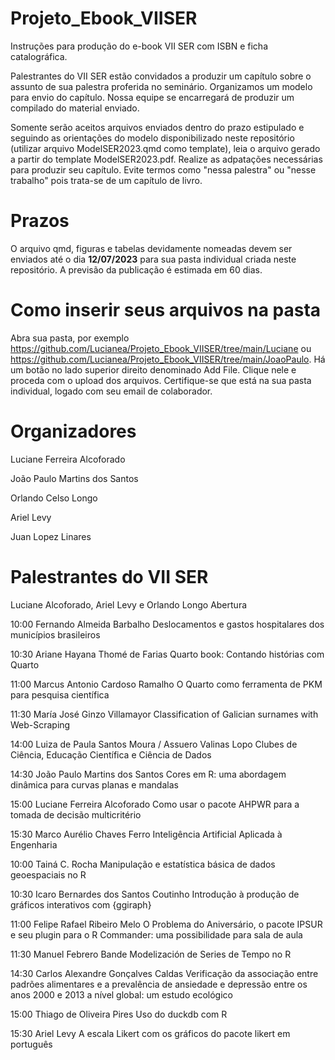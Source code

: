 # Projeto_Ebook_VIISER

Instruções para produção do e-book VII SER com ISBN e ficha catalográfica.

Palestrantes do VII SER estão convidados a produzir um capítulo sobre o assunto de sua palestra proferida no seminário. Organizamos um modelo para envio do capítulo. Nossa equipe se encarregará de produzir um compilado do material enviado. 

Somente serão aceitos arquivos enviados dentro do prazo estipulado e seguindo as orientações do modelo disponibilizado neste repositório (utilizar arquivo ModelSER2023.qmd como template), leia o arquivo gerado a partir do template ModelSER2023.pdf. Realize as adpatações necessárias para produzir seu capítulo. Evite termos como "nessa palestra" ou "nesse trabalho" pois trata-se de um capítulo de livro.

# Prazos

O arquivo qmd, figuras e tabelas devidamente nomeadas devem ser enviados até o dia **12/07/2023** para sua pasta individual criada neste repositório. A previsão da publicação é estimada em 60 dias.

# Como inserir seus arquivos na pasta

Abra sua pasta, por exemplo https://github.com/Lucianea/Projeto_Ebook_VIISER/tree/main/Luciane ou https://github.com/Lucianea/Projeto_Ebook_VIISER/tree/main/JoaoPaulo. Há um botão no lado superior direito denominado Add File. Clique nele e proceda com o upload dos arquivos. Certifique-se que está na sua pasta individual, logado com seu email de colaborador.
# Organizadores

Luciane Ferreira Alcoforado

João Paulo Martins dos Santos
	
Orlando Celso Longo
	
Ariel Levy
	
Juan Lopez Linares

# Palestrantes do VII SER

Luciane Alcoforado, Ariel Levy e Orlando Longo	Abertura

10:00	Fernando Almeida Barbalho	Deslocamentos e gastos hospitalares dos municípios brasileiros

10:30	Ariane Hayana Thomé de Farias	Quarto book: Contando histórias com Quarto	

11:00	Marcus Antonio Cardoso Ramalho	O Quarto como ferramenta de PKM para pesquisa científica

11:30	María José Ginzo Villamayor	Classification of Galician surnames with Web-Scraping	

14:00	Luiza de Paula Santos Moura / Assuero Valinas Lopo	Clubes de Ciência, Educação Científica e Ciência de Dados	

14:30	João Paulo Martins dos Santos	Cores em R: uma abordagem dinâmica para curvas planas e mandalas	

15:00	Luciane Ferreira Alcoforado
Como usar o pacote AHPWR para a tomada de decisão multicritério	

15:30	Marco Aurélio Chaves Ferro
Inteligência Artificial Aplicada à Engenharia	

10:00	Tainá C. Rocha	Manipulação e estatística básica de dados geoespaciais no R	

10:30	Icaro Bernardes dos Santos Coutinho	Introdução à produção de gráficos interativos com {ggiraph}	

11:00	Felipe Rafael Ribeiro Melo	O Problema do Aniversário, o pacote IPSUR e seu plugin para o R Commander: uma possibilidade para sala de aula	

11:30	Manuel Febrero Bande	Modelización de Series de Tempo no R	
	
14:30	Carlos Alexandre Gonçalves Caldas	Verificação da associação entre padrões alimentares e a prevalência de ansiedade e depressão entre os anos 2000 e 2013 a nível global: um estudo ecológico	

15:00	Thiago de Oliveira Pires	Uso do duckdb com R	

15:30	Ariel Levy	A escala Likert com os gráficos do pacote likert em português
